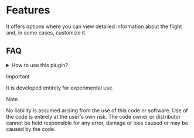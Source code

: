 # Features
It offers options where you can view detailed information about the flight and, in some cases, customize it.

## FAQ
<details>
<summary>How to use this plugin?</summary>
  
---
> #### Install Tampermonkey Extension
> You can install here: https://www.tampermonkey.net

> #### Copy Script
> After installing tampermonkey, create a new user script on tampermonkey, [copy the script](https://github.com/Ferhatduran55/geofs-flightassistant/blob/master/dist/user.script.min.js) and paste it into the new user script.
---
</details>

> [!IMPORTANT]
> It is developed entirely for experimental use.

> [!NOTE]
> No liability is assumed arising from the use of this code or software. Use of the code is entirely at the user's own risk. The code owner or distributor cannot be held responsible for any error, damage or loss caused or may be caused by the code.
